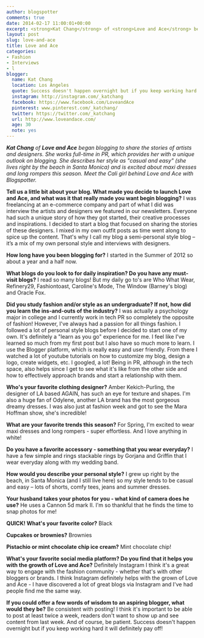 ```yaml
---
author: blogspotter
comments: true
date: 2014-02-17 11:00:01+00:00
excerpt: <strong>Kat Chang</strong> of <strong>Love and Ace</strong> began blogging to share the stories of artists and designers.
layout: post
slug: love-and-ace
title: Love and Ace
categories:
- Fashion
- Interviews
- l
blogger:
  name: Kat Chang
  location: Los Angeles
  quote: Success doesn't happen overnight but if you keep working hard it will definitely pay off.
  instagram: http://instagram.com/_katchang
  facebook: https://www.facebook.com/LoveandAce
  pinterest: www.pinterest.com/_katchang/
  twitter: https://twitter.com/_katchang
  url: http://www.loveandace.com/
  age: 30
  note: yes
---
```


_**Kat Chang** of **Love and Ace** began blogging to share the stories of artists and designers. She works full-time in PR, which provides her with a unique outlook on blogging. She describes her style as "casual and easy" (she lives right by the beach in Santa Monica) and is excited about maxi dresses and long rompers this season. Meet the Cali girl behind Love and Ace with Blogspotter._

**Tell us a little bit about your blog. What made you decide to launch Love and Ace, and what was it that really made you want begin blogging?** I was freelancing at an e-commerce company and part of what I did was interview the artists and designers we featured in our newsletters. Everyone had such a unique story of how they got started, their creative processes and inspirations. I decided to start a blog that focused on sharing the stories of these designers. I mixed in my own outfit posts as time went along to spice up the content. That's why I call my blog a semi-personal style blog – it’s a mix of my own personal style and interviews with designers.

**How long have you been blogging for?** I started in the Summer of 2012 so about a year and a half now.

**What blogs do you look to for daily inspiration? Do you have any must-visit blogs?** I read so many blogs! But my daily go to's are Who What Wear, Refinery29, Fashiontoast, Caroline's Mode, The Window (Barney's blog) and Oracle Fox.

**Did you study fashion and/or style as an undergraduate? If not, how did you learn the ins-and-outs of the industry?** I was actually a psychology major in college and I currently work in tech PR so completely the opposite of fashion! However, I've always had a passion for all things fashion. I followed a lot of personal style blogs before I decided to start one of my own. It's definitely a "learn as you go" experience for me. I feel like I've learned so much from my first post but I also have so much more to learn. I use the Blogger platform, which is really easy and user friendly. From there I watched a lot of youtube tutorials on how to customize my blog, design a logo, create widgets, etc. I googled, a lot! Being in PR, although in the tech space, also helps since I get to see what it's like from the other side and how to effectively approach brands and start a relationship with them.

**Who's your favorite clothing designer?** Amber Kekich-Purling, the designer of LA based AGAIN, has such an eye for texture and shapes. I'm also a huge fan of Odylene, another LA brand has the most gorgeous dreamy dresses. I was also just at fashion week and got to see the Mara Hoffman show, she's incredible!

**What are your favorite trends this season?** For Spring, I'm excited to wear maxi dresses and long rompers - super effortless. And I love anything in white!

**Do you have a favorite accessory - something that you wear everyday?** I have a few simple and rings stackable rings by Gorjana and Griffin that I wear everyday along with my wedding band.

**How would you describe your personal style?** I grew up right by the beach, in Santa Monica (and I still live here) so my style tends to be casual and easy – lots of shorts, comfy tees, jeans and summer dresses.

**Your husband takes your photos for you - what kind of camera does he use?** He uses a Cannon 5d mark II. I'm so thankful that he finds the time to snap photos for me!

**QUICK! What's your favorite color?** Black

**Cupcakes or brownies?** Brownies

**Pistachio or mint chocolate chip ice cream?** Mint chocolate chip!

**What's your favorite social media platform? Do you find that it helps you with the growth of Love and Ace?** Definitely Instagram I think it's a great way to engage with the fashion community - whether that's with other bloggers or brands. I think Instagram definitely helps with the grown of Love and Ace - I have discovered a lot of great blogs via Instagram and I've had people find me the same way.

**If you could offer a few words of wisdom to an aspiring blogger, what would they be?** Be consistent with posting! I think it's important to be able to post at least twice a week, readers don't want to show up and see content from last week. And of course, be patient. Success doesn't happen overnight but if you keep working hard it will definitely pay off!
